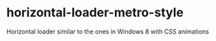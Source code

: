 # horizontal-loader-metro-style
Horizontal loader similar to the ones in Windows 8 with CSS animations
